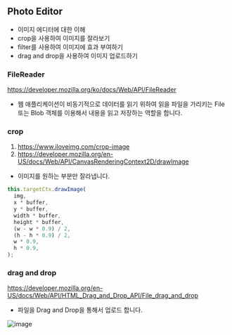 ## Photo Editor

- 이미지 에디터에 대한 이해
- crop을 사용하여 이미지를 잘라보기
- filter를 사용하여 이미지에 효과 부여하기
- drag and drop을 사용하여 이미지 업로드하기

### FileReader

https://developer.mozilla.org/ko/docs/Web/API/FileReader

- 웹 애플리케이션이 비동기적으로 데이터를 읽기 위하여 읽을 파일을 가리키는 File 또는 Blob 객체를 이용해서 내용을 읽고 저장하는 역할을 합니다.

### crop

1. https://www.iloveimg.com/crop-image
1. https://developer.mozilla.org/en-US/docs/Web/API/CanvasRenderingContext2D/drawImage

- 이미지를 원하는 부분만 잘라냅니다.

```js
this.targetCtx.drawImage(
  img,
  x * buffer,
  y * buffer,
  width * buffer,
  height * buffer,
  (w - w * 0.9) / 2,
  (h - h * 0.9) / 2,
  w * 0.9,
  h * 0.9,
);
```

### drag and drop

https://developer.mozilla.org/en-US/docs/Web/API/HTML_Drag_and_Drop_API/File_drag_and_drop

- 파일을 Drag and Drop을 통해서 업로드 합니다.

![image](https://user-images.githubusercontent.com/104504666/209523223-748336c1-d497-49b2-8280-aa809a9cbcde.png)

